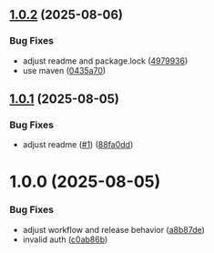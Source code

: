 ## [1.0.2](https://github.com/azifydev/facetec-aar/compare/v1.0.1...v1.0.2) (2025-08-06)


### Bug Fixes

* adjust readme and package.lock ([4979936](https://github.com/azifydev/facetec-aar/commit/4979936627ec6cbd02ded3888474dab7902f2d3e))
* use maven ([0435a70](https://github.com/azifydev/facetec-aar/commit/0435a70460504096095b7354c688753dccd81089))

## [1.0.1](https://github.com/azifydev/facetec-aar/compare/v1.0.0...v1.0.1) (2025-08-05)


### Bug Fixes

* adjust readme ([#1](https://github.com/azifydev/facetec-aar/issues/1)) ([88fa0dd](https://github.com/azifydev/facetec-aar/commit/88fa0ddf95744f80b27e260607245e54e102e13a))

# 1.0.0 (2025-08-05)


### Bug Fixes

* adjust workflow and release behavior ([a8b87de](https://github.com/azifydev/facetec-aar/commit/a8b87de5b47fd64d6a129e3141cea1c94e333960))
* invalid auth ([c0ab86b](https://github.com/azifydev/facetec-aar/commit/c0ab86b0eadf43a5a0550c0dc4e3190bf5acee4c))

